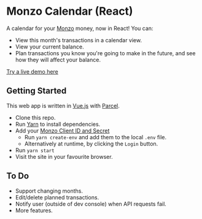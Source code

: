 # Monzo Calendar (React)

A calendar for your [Monzo](https://monzo.com) money, now in React! You can:

* View this month's transactions in a calendar view.
* View your current balance.
* Plan transactions you know you're going to make in the future, and see how they will affect your balance.

[Try a live demo here](https://robcrocombe.github.io/monzo-calendar-react/)

## Getting Started

This web app is written in [Vue.js](https://vuejs.org) with [Parcel](https://parceljs.org).

* Clone this repo.
* Run [Yarn](https://yarnpkg.com) to install dependencies.
* Add your [Monzo Client ID and Secret](https://developers.monzo.com)
  * Run `yarn create-env` and add them to the local `.env` file.
  * Alternatively at runtime, by clicking the `Login` button.
* Run `yarn start`
* Visit the site in your favourite browser.

## To Do
- Support changing months.
- Edit/delete planned transactions.
- Notify user (outside of dev console) when API requests fail.
- More features.
